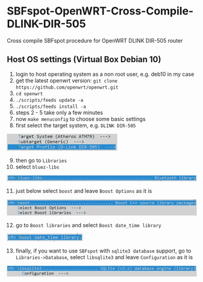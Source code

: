 # SBFspot-OpenWRT-Cross-Compile-DLINK-DIR-505
Cross compile SBFspot procedure for OpenWRT DLINK DIR-505 router

## Host OS settings (Virtual Box Debian 10)

1. login to host operating system as a non root user, e.g. deb10 in my case
2. get the latest openwrt version: `git clone https://github.com/openwrt/openwrt.git`
3. `cd openwrt`
4. `./scripts/feeds update -a`
5. `./scripts/feeds install -a`
6. steps 2 - 5 take only a few minutes
7. now `make menuconfig` to choose some basic settings
8. first select the target system, e.g. `DLINK DIR-505`

![](https://raw.githubusercontent.com/hatziliontos/SBFspot-OpenWRT-Cross-Compile-DLINK-DIR-505/main/images/Clipboard01.jpg)

9. then go to `Libraries`
10. select `bluez-libs`

![](https://raw.githubusercontent.com/hatziliontos/SBFspot-OpenWRT-Cross-Compile-DLINK-DIR-505/main/images/Clipboard02.jpg)

11. just below select `boost` and leave `Boost Options` as it is

![](https://raw.githubusercontent.com/hatziliontos/SBFspot-OpenWRT-Cross-Compile-DLINK-DIR-505/main/images/Clipboard03.jpg)

12. go to `Boost libraries` and select `Boost date_time library`

![](https://raw.githubusercontent.com/hatziliontos/SBFspot-OpenWRT-Cross-Compile-DLINK-DIR-505/main/images/Clipboard04.jpg)

13. finally, if you want to use `SBFspot` with `sqlite3 database` support, go to `Libraries->Database`, select `libsqlite3` and leave `Configuration` as it is

![](https://raw.githubusercontent.com/hatziliontos/SBFspot-OpenWRT-Cross-Compile-DLINK-DIR-505/main/images/Clipboard05.jpg)
